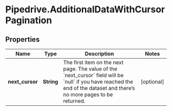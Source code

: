 # Pipedrive.AdditionalDataWithCursorPagination

## Properties

Name | Type | Description | Notes
------------ | ------------- | ------------- | -------------
**next_cursor** | **String** | The first item on the next page. The value of the &#x60;next_cursor&#x60; field will be &#x60;null&#x60; if you have reached the end of the dataset and there’s no more pages to be returned. | [optional] 


